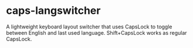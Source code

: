 # caps-langswitcher
A lightweight keyboard layout switcher that uses CapsLock to toggle between English and last used language. Shift+CapsLock works as regular CapsLock.
